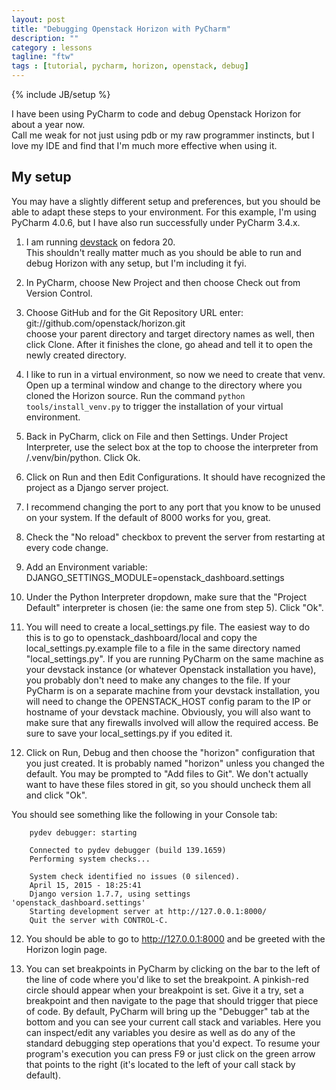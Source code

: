 ```yaml
---
layout: post
title: "Debugging Openstack Horizon with PyCharm"
description: ""
category : lessons
tagline: "ftw"
tags : [tutorial, pycharm, horizon, openstack, debug]
---
```

{% include JB/setup %}

I have been using PyCharm to code and debug Openstack Horizon for about a year now.  
Call me weak for not just using pdb or my raw programmer instincts, but I
love my IDE and find that I'm much more effective when using it.

## My setup

You may have a slightly different setup and preferences, but you should be able to adapt these steps to your environment.
For this example, I'm using PyCharm 4.0.6, but I have also run successfully under PyCharm 3.4.x.

1)  I am running <a href="http://docs.openstack.org/developer/devstack/">devstack</a> on fedora 20.  
  This shouldn't really matter much as you should be able to run and debug Horizon with any setup, but I'm including it fyi.
  
2)  In PyCharm, choose New Project and then choose Check out from Version Control.

3)  Choose GitHub and for the Git Repository URL enter: git://github.com/openstack/horizon.git  
choose your parent directory and target directory names as well, then click Clone.  After it finishes
the clone, go ahead and tell it to open the newly created directory.

4)  I like to run in a virtual environment, so now we need to create that venv.  Open up a terminal window and change
to the directory where you cloned the Horizon source.  Run the command `python tools/install_venv.py` to trigger
the installation of your virtual environment.

5) Back in PyCharm, click on File and then Settings.  Under Project Interpreter, use the select box at the top to choose 
the interpreter from <your local horizon directory>/.venv/bin/python.  Click Ok.

5)  Click on Run and then Edit Configurations.  It should have recognized the project as a Django server project.

6)  I recommend changing the port to any port that you know to be unused on your system.  If the default of 8000 works for you, great.

7) Check the "No reload" checkbox to prevent the server from restarting at every code change.

8) Add an Environment variable:  DJANGO_SETTINGS_MODULE=openstack_dashboard.settings

9) Under the Python Interpreter dropdown, make sure that the "Project Default" interpreter is chosen (ie: the same one from step 5).  Click "Ok".

10) You will need to create a local_settings.py file.  The easiest way to do this is to go to openstack_dashboard/local and copy the local_settings.py.example file
to a file in the same directory named "local_settings.py". If you are running PyCharm on the same machine as your devstack instance
(or whatever Openstack installation you have), you probably don't need to make any changes to the file.  If your PyCharm is on a separate machine from
your devstack installation, you will need to change the OPENSTACK_HOST config param to the IP or hostname of your devstack machine.  Obviously,
you will also want to make sure that any firewalls involved will allow the required access.  Be sure to save your local_settings.py if you edited it.

11) Click on Run, Debug and then choose the "horizon" configuration that you just created.  It is probably named "horizon" unless you changed the default.
You may be prompted to "Add files to Git".  We don't actually want to have these files stored in git, so you should uncheck them all and click "Ok".

You should see something like the following in your Console tab:
```
    pydev debugger: starting

    Connected to pydev debugger (build 139.1659)
    Performing system checks...

    System check identified no issues (0 silenced).
    April 15, 2015 - 18:25:41
    Django version 1.7.7, using settings 'openstack_dashboard.settings'
    Starting development server at http://127.0.0.1:8000/
    Quit the server with CONTROL-C.
```

12) You should be able to go to http://127.0.0.1:8000 and be greeted with the Horizon login page.

13) You can set breakpoints in PyCharm by clicking on the bar to the left of the line of code where
you'd like to set the breakpoint.  A pinkish-red circle should appear when your breakpoint is set.
Give it a try, set a breakpoint and then navigate to the page that should trigger that piece of code.
By default, PyCharm will bring up the "Debugger" tab at the bottom and you can see your current call
stack and variables.  Here you can inspect/edit any variables you desire as well as do any of the
standard debugging step operations that you'd expect.  To resume your program's execution you can
press F9 or just click on the green arrow that points to the right (it's located to the left of your
call stack by default).
